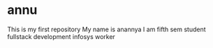 # annu
This is my first repository
My name is anannya
I am fifth sem student
fullstack development
infosys worker
